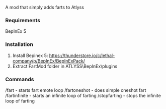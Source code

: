 A mod that simply adds farts to Atlyss

### Requirements
BepInEx 5

### Installation

1. Install Bepinex 5: https://thunderstore.io/c/lethal-company/p/BepInEx/BepInExPack/ 
2. Extract FartMod folder in ATLYSS\BepInEx\plugins

### Commands

/fart - starts fart emote loop
/fartoneshot - does simple oneshot fart
/fartinfinite - starts an infinite loop of farting
/stopfarting - stops the infinite loop of farting
